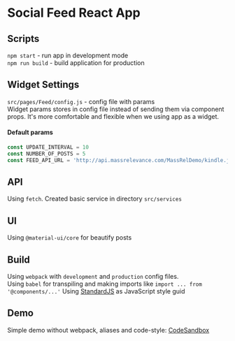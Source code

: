 # Social Feed React App

## Scripts
`npm start` - run app in development mode  
`npm run build` - build application for production

## Widget Settings
`src/pages/Feed/config.js` - config file with params  
Widget params stores in config file instead of sending them via component props. It's
more comfortable and flexible when we using app as a widget.
  

#### Default params
```js
const UPDATE_INTERVAL = 10
const NUMBER_OF_POSTS = 5
const FEED_API_URL = 'http://api.massrelevance.com/MassRelDemo/kindle.json'
```

## API
Using `fetch`. Created basic service in directory `src/services`

## UI
Using `@material-ui/core` for beautify posts

## Build
Using `webpack` with `development` and `production` config files.  
Using `babel` for transpiling and making imports like `import ... from '@components/...'`
Using [StandardJS](https://github.com/standard/standard) as JavaScript style guid

## Demo
Simple demo without webpack, aliases and code-style:
[CodeSandbox](https://codesandbox.io/embed/82z30onrrj)
